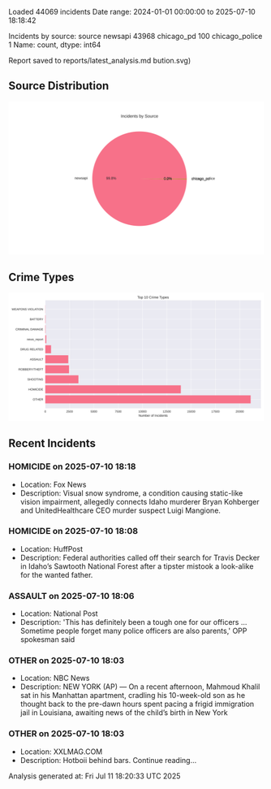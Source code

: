 
Loaded 44069 incidents
Date range: 2024-01-01 00:00:00 to 2025-07-10 18:18:42

Incidents by source:
source
newsapi           43968
chicago_pd          100
chicago_police        1
Name: count, dtype: int64

Report saved to reports/latest_analysis.md
bution.svg)

## Source Distribution
![Source Distribution](images/source_distribution.svg)

## Crime Types
![Crime Types](images/crime_types.svg)

## Recent Incidents

### HOMICIDE on 2025-07-10 18:18
- Location: Fox News
- Description: Visual snow syndrome, a condition causing static-like vision impairment, allegedly connects Idaho murderer Bryan Kohberger and UnitedHealthcare CEO murder suspect Luigi Mangione.


### HOMICIDE on 2025-07-10 18:08
- Location: HuffPost
- Description: Federal authorities called off their search for Travis Decker in Idaho’s Sawtooth National Forest after a tipster mistook a look-alike for the wanted father.


### ASSAULT on 2025-07-10 18:06
- Location: National Post
- Description: 'This has definitely been a tough one for our officers ... Sometime people forget many police officers are also parents,' OPP spokesman said


### OTHER on 2025-07-10 18:03
- Location: NBC News
- Description: NEW YORK (AP) — On a recent afternoon, Mahmoud Khalil sat in his Manhattan apartment, cradling his 10-week-old son as he thought back to the pre-dawn hours spent pacing a frigid immigration jail in Louisiana, awaiting news of the child’s birth in New York


### OTHER on 2025-07-10 18:03
- Location: XXLMAG.COM
- Description: Hotboii behind bars. Continue reading…

Analysis generated at: Fri Jul 11 18:20:33 UTC 2025
